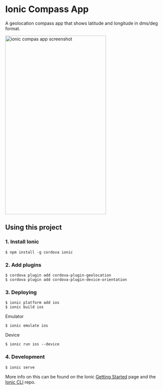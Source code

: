 Ionic Compass App
=====================

A geolocation compass app that shows latitude and longitude in dms/deg format.

<img src="https://dl.dropboxusercontent.com/u/3841253/compas-screenshot.png" width="320" height="568" alt="ionic compas app screenshot" />

## Using this project

### 1. Install Ionic

    $ npm install -g cordova ionic

### 2. Add plugins

    $ cordova plugin add cordova-plugin-geolocation
    $ cordova plugin add cordova-plugin-device-orientation

### 3. Deploying

    $ ionic platform add ios
    $ ionic build ios

Emulator

    $ ionic emulate ios

Device

    $ ionic run ios --device

### 4. Development
 
    $ ionic serve

More info on this can be found on the Ionic [Getting Started](http://ionicframework.com/getting-started) page and the [Ionic CLI](https://github.com/driftyco/ionic-cli) repo.